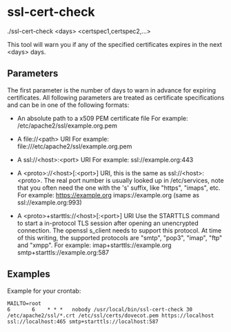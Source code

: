 # ssl-cert-check

 ./ssl-cert-check \<days> \<certspec1,certspec2,...>

This tool will warn you if any of the specified certificates expires in the
next \<days> days.

## Parameters

The first parameter is the number of days to warn in advance for expiring
certificates. All following parameters are treated as certificate
specifications and can be in one of the following formats:

 - An absolute path to a x509 PEM certificate file
   For example:
     /etc/apache2/ssl/example.org.pem

 - A file://\<path> URI
   For example:
     file:///etc/apache2/ssl/example.org.pem

 - A ssl://\<host>:\<port> URI
   For example:
     ssl://example.org:443

 - A \<proto>://\<host>[:\<port>] URI, this is the same as ssl://\<host>:\<proto>.
   The real port number is usually looked up in /etc/services, note that
   you often need the one with the 's' suffix, like "https", "imaps", etc.
   For example:
     https://example.org
     imaps://example.org    (same as ssl://example.org:993)

 - A \<proto>+starttls://\<host>[:\<port>] URI
   Use the STARTTLS command to start a in-protocol TLS session after
   opening an unencrypted connection. The openssl s\_client needs to
   support this protocol. At time of this writing, the supported protocols
   are "smtp", "pop3", "imap", "ftp" and "xmpp".
   For example:
     imap+starttls://example.org
     smtp+starttls://example.org:587

## Examples

Example for your crontab:

    MAILTO=root
    6       6    * * *   nobody /usr/local/bin/ssl-cert-check 30 /etc/apache2/ssl/*.crt /etc/ssl/certs/dovecot.pem https://localhost ssl://localhost:465 smtp+starttls://localhost:587
